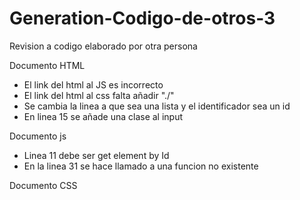 # Generation-Codigo-de-otros-3

 Revision a codigo elaborado por otra persona

Documento HTML

* El link del html al JS es incorrecto
* El link del html al css falta añadir "./"
* Se cambia la linea a que sea una lista y el identificador sea un id
* En linea 15 se añade una clase al input

Documento js

* Linea 11 debe ser get element by Id
* En la linea 31 se hace llamado a una funcion no existente

Documento CSS
